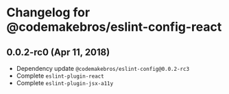 # Changelog for @codemakebros/eslint-config-react

## 0.0.2-rc0 (Apr 11, 2018)

* Dependency update `@codemakebros/eslint-config@0.0.2-rc3`
* Complete `eslint-plugin-react`
* Complete `eslint-plugin-jsx-a11y`
